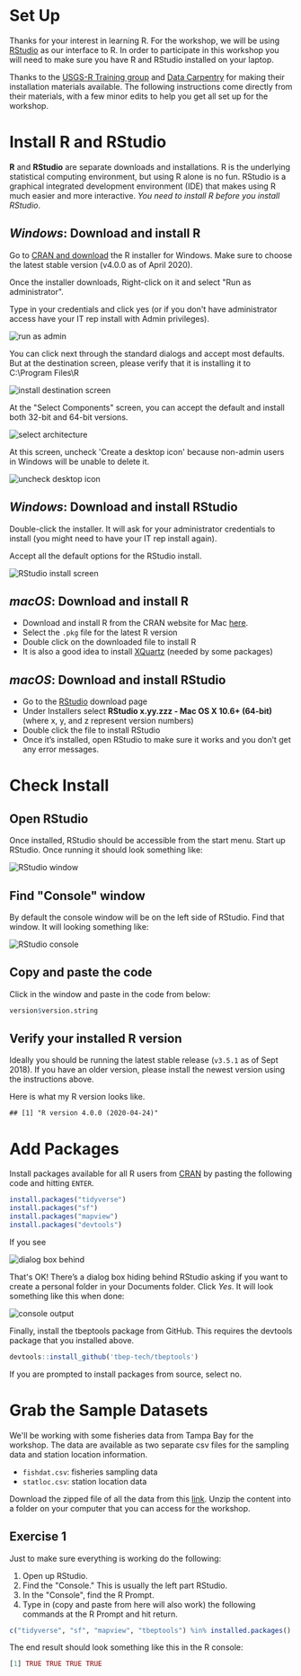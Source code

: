 # Set Up

Thanks for your interest in learning R.  For the workshop, we will be using [RStudio](https://www.rstudio.com/) as our interface to R.  In order to participate in this workshop you will need to make sure you have R and RStudio installed on your laptop.

Thanks to the [USGS-R Training group](https://owi.usgs.gov/R/training.html) and [Data Carpentry](https://datacarpentry.org/R-ecology-lesson/index.html) for making their installation materials available.  The following instructions come directly from their materials, with a few minor edits to help you get all set up for the workshop.

# Install R and RStudio

**R** and **RStudio** are separate downloads and installations. R is the underlying statistical computing environment, but using R alone is no fun. RStudio is a graphical integrated development environment (IDE) that makes using R much easier and more interactive. *You need to install R before you install RStudio*.

## *Windows*: Download and install R
Go to [CRAN and download](https://cran.rstudio.com/bin/windows/base/) the R installer for Windows. Make sure to choose the latest stable version (v4.0.0 as of April 2020).

Once the installer downloads, Right-click on it and select "Run as administrator". 

Type in your credentials and click yes (or if you don't have administrator access have your IT rep install with Admin privileges).

![](figure/install_open_as_admin.png#inline-img "run as admin")

You can click next through the standard dialogs and accept most defaults. But at the destination
screen, please verify that it is installing it to C:\\Program Files\\R

![](figure/install_destination.png#inline-img "install destination screen")

At the "Select Components" screen, you can accept the default and install both 32-bit and 64-bit versions.

![](figure/install_arch_window.png#inline-img "select architecture")

At this screen, uncheck 'Create a desktop icon' because non-admin users in Windows will be unable to delete it.

![](figure/install_tasks.png#inline-img "uncheck desktop icon")


## *Windows*: Download and install RStudio
[](https://www.rstudio.com/products/rstudio/download/)

Double-click the installer. It will ask for your administrator credentials to install (you might need to have your IT rep install again). 

Accept all the default options for the RStudio install.

![](figure/install_rstudio.png#inline-img "RStudio install screen")

## *macOS*: Download and install R

 - Download and install R from the CRAN website for Mac [here](https://cran.r-project.org/bin/macosx/). 
 - Select the `.pkg` file for the latest R version
 - Double click on the downloaded file to install R
 - It is also a good idea to install [XQuartz](https://www.xquartz.org/) (needed by some packages)

## *macOS*: Download and install RStudio

 - Go to the [RStudio](https://www.rstudio.com/products/rstudio/download/#download) download page
 - Under Installers select **RStudio x.yy.zzz - Mac OS X 10.6+ (64-bit)** (where x, y, and z represent version numbers)
 - Double click the file to install RStudio
 - Once it’s installed, open RStudio to make sure it works and you don’t get any error messages.


# Check Install

## Open RStudio
Once installed, RStudio should be accessible from the start menu.  Start up RStudio.  Once running it should look something like:

![](figure/rstudio.png#inline-img "RStudio window")

## Find "Console" window
By default the console window will be on the left side of RStudio.  Find that window.  It will looking something like:  

![](figure/rstudio_console.png#inline-img "RStudio console")

## Copy and paste the code
Click in the window and paste in the code from below:


```r
version$version.string
```

## Verify your installed R version

Ideally you should be running the latest stable release (`v3.5.1` as of Sept 2018). If you have an older version, please install the newest version using the instructions above.

Here is what my R version looks like.

```
## [1] "R version 4.0.0 (2020-04-24)"
```

# Add Packages

Install packages available for all R users from [CRAN](https://cran.r-project.org/) by pasting the following code and hitting `ENTER`.


```r
install.packages("tidyverse")
install.packages("sf")
install.packages("mapview")
install.packages("devtools")
```

If you see 

![](figure/personal_library_dialog.png#inline-img "dialog box behind")

That's OK! There’s a dialog box hiding behind RStudio asking if you want to create a personal folder in your Documents folder.  Click *Yes*. It will look something like this when done:

![](figure/general_pkg_output.png#inline-img "console output")

Finally, install the tbeptools package from GitHub.  This requires the devtools package that you installed above. 

```r
devtools::install_github('tbep-tech/tbeptools')
```

If you are prompted to install packages from source, select no. 

# Grab the Sample Datasets

We'll be working with some fisheries data from Tampa Bay for the workshop.  The data are available as two separate csv files for the sampling data and station location information.

* `fishdat.csv`: fisheries sampling data
* `statloc.csv`: station location data

Download the zipped file of all the data from this [link](https://tbep-tech.github.io/tbep-r-training/data/datazip.zip).  Unzip the content into a folder on your computer that you can access for the workshop.

## Exercise 1

Just to make sure everything is working do the following:

1. Open up RStudio.
2. Find the "Console."  This is usually the left part RStudio.
3. In the "Console", find the R Prompt.
4. Type in (copy and paste from here will also work) the following commands at the R Prompt and hit return.  


```r
c("tidyverse", "sf", "mapview", "tbeptools") %in% installed.packages()
```

The end result should look something like this in the R console:

```r
[1] TRUE TRUE TRUE TRUE
```


